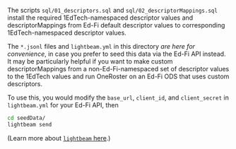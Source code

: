 The scripts `sql/01_descriptors.sql` and `sql/02_descriptorMappings.sql` install the required 1EdTech-namespaced descriptor values and descriptorMappings from Ed-Fi default descriptor values to corresponding 1EdTech-namespaced descriptor values.

The `*.jsonl` files and `lightbeam.yml` in this directory _are here for convenience_, in case you prefer to seed this data via the Ed-Fi API instead. It may be particularly helpful if you want to make custom descriptorMappings from a non-Ed-Fi-namespaced set of descriptor values to the 1EdTech values and run OneRoster on an Ed-Fi ODS that uses custom descriptors.

To use this, you would modify the `base_url`, `client_id`, and `client_secret` in `lightbeam.yml` for your Ed-Fi API, then
```bash
cd seedData/
lightbeam send
```
(Learn more about [`lightbeam` here](https://github.com/edanalytics/lightbeam).)